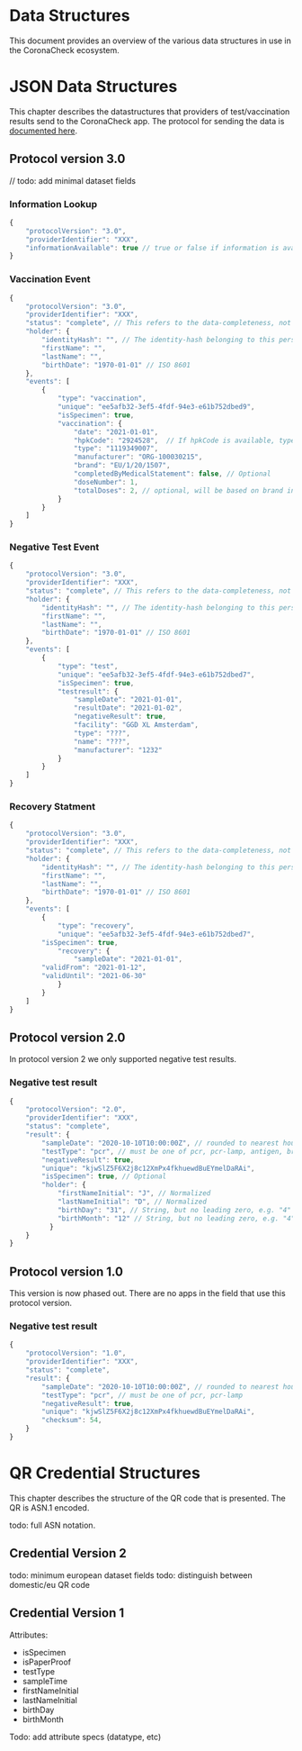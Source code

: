 # Data Structures

This document provides an overview of the various data structures in use in the CoronaCheck ecosystem. 

# JSON Data Structures

This chapter describes the datastructures that providers of test/vaccination results send to the CoronaCheck app. The protocol for sending the data is [documented here](https://github.com/minvws/nl-covid19-coronacheck-app-coordination/blob/main/docs/providing-test-results.md#analog-code).

## Protocol version 3.0

// todo: add minimal dataset fields

### Information Lookup
```javascript
{
    "protocolVersion": "3.0",
    "providerIdentifier": "XXX",
    "informationAvailable": true // true or false if information is available
}
````

### Vaccination Event
```javascript
{
    "protocolVersion": "3.0",
    "providerIdentifier": "XXX",
    "status": "complete", // This refers to the data-completeness, not vaccination status.
    "holder": {
        "identityHash": "", // The identity-hash belonging to this person.
        "firstName": "",
        "lastName": "",
        "birthDate": "1970-01-01" // ISO 8601
    },
    "events": [
        {
            "type": "vaccination",
            "unique": "ee5afb32-3ef5-4fdf-94e3-e61b752dbed9",
            "isSpecimen": true,
            "vaccination": {
                "date": "2021-01-01",
                "hpkCode": "2924528",  // If hpkCode is available, type/manufacturer/brand can be left blank.
                "type": "1119349007",
                "manufacturer": "ORG-100030215", 
                "brand": "EU/1/20/1507", 
                "completedByMedicalStatement": false, // Optional
                "doseNumber": 1, 
                "totalDoses": 2, // optional, will be based on brand info if left out
            }
        }
    ]    
}
```

### Negative Test Event

```javascript
{
    "protocolVersion": "3.0",
    "providerIdentifier": "XXX",
    "status": "complete", // This refers to the data-completeness, not test status.
    "holder": {
        "identityHash": "", // The identity-hash belonging to this person.
        "firstName": "",
        "lastName": "",
        "birthDate": "1970-01-01" // ISO 8601
    },
    "events": [
        {
            "type": "test",
            "unique": "ee5afb32-3ef5-4fdf-94e3-e61b752dbed7",
            "isSpecimen": true,
            "testresult": {
                "sampleDate": "2021-01-01",
                "resultDate": "2021-01-02",
                "negativeResult": true,
                "facility": "GGD XL Amsterdam",
                "type": "???",
                "name": "???",
                "manufacturer": "1232"
            }
        }
    ]    
}
```

### Recovery Statment

```javascript
{
    "protocolVersion": "3.0",
    "providerIdentifier": "XXX",
    "status": "complete", // This refers to the data-completeness, not test status.
    "holder": {
        "identityHash": "", // The identity-hash belonging to this person.
        "firstName": "",
        "lastName": "",
        "birthDate": "1970-01-01" // ISO 8601
    },
    "events": [
        {
            "type": "recovery",
            "unique": "ee5afb32-3ef5-4fdf-94e3-e61b752dbed7",
	    "isSpecimen": true,
            "recovery": {
                "sampleDate": "2021-01-01",
		"validFrom": "2021-01-12",
		"validUntil": "2021-06-30"
            }
        }
    ]    
}
```


## Protocol version 2.0

In protocol version 2 we only supported negative test results.

### Negative test result

```javascript
{
    "protocolVersion": "2.0",
    "providerIdentifier": "XXX",
    "status": "complete",
    "result": {
        "sampleDate": "2020-10-10T10:00:00Z", // rounded to nearest hour
        "testType": "pcr", // must be one of pcr, pcr-lamp, antigen, breath
        "negativeResult": true,
        "unique": "kjwSlZ5F6X2j8c12XmPx4fkhuewdBuEYmelDaRAi",
        "isSpecimen": true, // Optional
        "holder": {
            "firstNameInitial": "J", // Normalized
            "lastNameInitial": "D", // Normalized
            "birthDay": "31", // String, but no leading zero, e.g. "4"
            "birthMonth": "12" // String, but no leading zero, e.g. "4"
	      }
    }
}
```

## Protocol version 1.0

This version is now phased out. There are no apps in the field that use this protocol version.

### Negative test result

```javascript
{
    "protocolVersion": "1.0",
    "providerIdentifier": "XXX",
    "status": "complete",
    "result": {
        "sampleDate": "2020-10-10T10:00:00Z", // rounded to nearest hour
        "testType": "pcr", // must be one of pcr, pcr-lamp
        "negativeResult": true,
        "unique": "kjwSlZ5F6X2j8c12XmPx4fkhuewdBuEYmelDaRAi",
        "checksum": 54,
    }
}
```


# QR Credential Structures

This chapter describes the structure of the QR code that is presented. The QR is ASN.1 encoded.

todo: full ASN notation.

## Credential Version 2

todo: minimum european dataset fields
todo: distinguish between domestic/eu QR code

## Credential Version 1

Attributes:

* isSpecimen
* isPaperProof
* testType
* sampleTime
* firstNameInitial
* lastNameInitial
* birthDay
* birthMonth

Todo: add attribute specs (datatype, etc)

